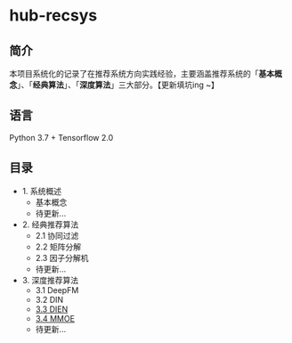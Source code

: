 # hub-recsys

## 简介
本项目系统化的记录了在推荐系统方向实践经验，主要涵盖推荐系统的「**基本概念**」、「**经典算法**」、「**深度算法**」三大部分。【更新填坑ing ~】

## 语言
Python 3.7 + Tensorflow 2.0


## 目录
* 1\. 系统概述
   * 基本概念
   * 待更新...
* 2\. 经典推荐算法
   * 2.1 协同过滤
   * 2.2 矩阵分解
   * 2.3 因子分解机
   * 待更新...
* 3\. 深度推荐算法
   * 3.1 DeepFM
   * 3.2 DIN
   * [3.3 DIEN](Deep/DIEN)
   * [3.4 MMOE](Deep/MMOE)
   * 待更新...
